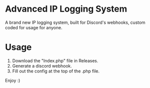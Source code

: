 # Advanced IP Logging System
A brand new IP logging system, built for Discord's webhooks, custom coded for usage for anyone.

# Usage
1. Download the "Index.php" file in Releases.
2. Generate a discord webhook.
3. Fill out the config at the top of the .php file.

Enjoy :)

